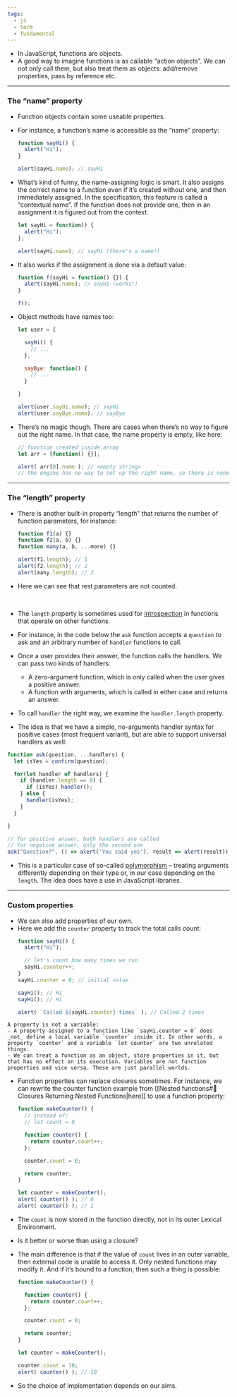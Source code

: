```yaml
---
tags:
  - js
  - term
  - fundamental
---
```


- In JavaScript, functions are objects. 
- A good way to imagine functions is as callable “action objects”. We can not only call them, but also treat them as objects: add/remove properties, pass by reference etc.

---

### The “name” property

- Function objects contain some useable properties.
- For instance, a function’s name is accessible as the “name” property:
	```js
	function sayHi() {
	  alert("Hi");
	}
	
	alert(sayHi.name); // sayHi
	```

- What’s kind of funny, the name-assigning logic is smart. It also assigns the correct name to a function even if it’s created without one, and then immediately assigned. In the specification, this feature is called a “contextual name”. If the function does not provide one, then in an assignment it is figured out from the context.
	```js
	let sayHi = function() {
	  alert("Hi");
	};
	
	alert(sayHi.name); // sayHi (there's a name!)
	```

- It also works if the assignment is done via a default value:
	```js
	function f(sayHi = function() {}) {
	  alert(sayHi.name); // sayHi (works!)
	}
	
	f();
	```

- Object methods have names too:
	```js
	let user = {
	
	  sayHi() {
	    // ...
	  },
	
	  sayBye: function() {
	    // ...
	  }
	
	}
	
	alert(user.sayHi.name); // sayHi
	alert(user.sayBye.name); // sayBye
	```

- There’s no magic though. There are cases when there’s no way to figure out the right name. In that case, the name property is empty, like here:
	```js
	// function created inside array
	let arr = [function() {}];
	
	alert( arr[0].name ); // <empty string>
	// the engine has no way to set up the right name, so there is none
	```


---

### The “length” property

- There is another built-in property “length” that returns the number of function parameters, for instance:
	```js
	function f1(a) {}
	function f2(a, b) {}
	function many(a, b, ...more) {}
	
	alert(f1.length); // 1
	alert(f2.length); // 2
	alert(many.length); // 2
	```

- Here we can see that rest parameters are not counted.

</br>

- The `length` property is sometimes used for [introspection](https://en.wikipedia.org/wiki/Type_introspection) in functions that operate on other functions.
- For instance, in the code below the `ask` function accepts a `question` to ask and an arbitrary number of `handler` functions to call.
- Once a user provides their answer, the function calls the handlers. We can pass two kinds of handlers:
	- A zero-argument function, which is only called when the user gives a positive answer.
	- A function with arguments, which is called in either case and returns an answer.

- To call `handler` the right way, we examine the `handler.length` property.
- The idea is that we have a simple, no-arguments handler syntax for positive cases (most frequent variant), but are able to support universal handlers as well:
```js
function ask(question, ...handlers) {
  let isYes = confirm(question);

  for(let handler of handlers) {
    if (handler.length == 0) {
      if (isYes) handler();
    } else {
      handler(isYes);
    }
  }

}

// for positive answer, both handlers are called
// for negative answer, only the second one
ask("Question?", () => alert('You said yes'), result => alert(result));
```

- This is a particular case of so-called [polymorphism](https://en.wikipedia.org/wiki/Polymorphism_\(computer_science\)) – treating arguments differently depending on their type or, in our case depending on the `length`. The idea does have a use in JavaScript libraries.

---

### Custom properties

- We can also add properties of our own.
- Here we add the `counter` property to track the total calls count:
	```js
	function sayHi() {
	  alert("Hi");
	
	  // let's count how many times we run
	  sayHi.counter++;
	}
	sayHi.counter = 0; // initial value
	
	sayHi(); // Hi
	sayHi(); // Hi
	
	alert( `Called ${sayHi.counter} times` ); // Called 2 times
	```

```ad-note
A property is not a variable:
- A property assigned to a function like `sayHi.counter = 0` does _not_ define a local variable `counter` inside it. In other words, a property `counter` and a variable `let counter` are two unrelated things.
- We can treat a function as an object, store properties in it, but that has no effect on its execution. Variables are not function properties and vice versa. These are just parallel worlds.
```
- Function properties can replace closures sometimes. For instance, we can rewrite the counter function example from [[Nested functions#🔐 Closures Returning Nested Functions|here]] to use a function property:
	```js
	function makeCounter() {
	  // instead of:
	  // let count = 0
	
	  function counter() {
	    return counter.count++;
	  };
	
	  counter.count = 0;
	
	  return counter;
	}
	
	let counter = makeCounter();
	alert( counter() ); // 0
	alert( counter() ); // 1
	```

- The `count` is now stored in the function directly, not in its outer Lexical Environment.
- Is it better or worse than using a closure?
- The main difference is that if the value of `count` lives in an outer variable, then external code is unable to access it. Only nested functions may modify it. And if it’s bound to a function, then such a thing is possible:
	```js
	function makeCounter() {
	
	  function counter() {
	    return counter.count++;
	  };
	
	  counter.count = 0;
	
	  return counter;
	}
	
	let counter = makeCounter();
	
	counter.count = 10;
	alert( counter() ); // 10
	```

- So the choice of implementation depends on our aims.